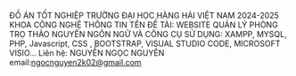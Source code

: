 ĐỒ ÁN TỐT NGHIỆP TRƯỜNG ĐẠI HỌC HÀNG HẢI VIỆT NAM 2024-2025 KHOA CÔNG NGHỆ THÔNG TIN
TÊN ĐỀ TÀI: WEBSITE QUẢN LÝ PHÒNG TRỌ THẢO NGUYÊN
NGÔN NGỮ VÀ CÔNG CỤ SỬ DỤNG: XAMPP, MYSQL, PHP, Javascript, CSS , BOOTSTRAP, VISUAL STUDIO CODE, MICROSOFT VISIO...
Liên hệ: NGUYỄN NGỌC NGUYÊN
email:ngocnguyen2k02@gmail.com
